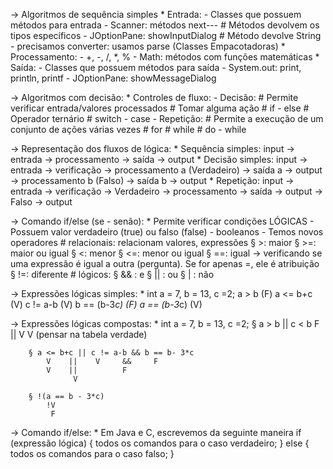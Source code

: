 -> Algoritmos de sequência simples
    * Entrada:
        - Classes que possuem métodos para entrada
        - Scanner: métodos next---
            # Métodos devolvem os tipos específicos
        - JOptionPane: showInputDialog
            # Método devolve String - precisamos converter: usamos parse (Classes Empacotadoras)
    * Processamento:
        - +, -, /, *, %
        - Math: métodos com funções matemáticas
    * Saída:
        - Classes que possuem métodos para saída
        - System.out: print, println, printf
        - JOptionPane: showMessageDialog

-> Algoritmos com decisão:
    * Controles de fluxo:
        - Decisão:
            # Permite verificar entrada/valores processados
            # Tomar alguma ação
            # if - else
            # Operador ternário
            # switch - case
        - Repetição:
         # Permite a execução de um conjunto de ações várias vezes
         # for
         # while
         # do - while

-> Representação dos fluxos de lógica:
    * Sequência simples:
       input -> entrada -> processamento -> saída -> output
    * Decisão simples:
       input -> entrada -> verificação -> processamento a (Verdadeiro) -> saída a -> output
                                       -> processamento b (Falso) -> saída b -> output
    * Repetição:
        input -> entrada -> verificação -> Verdadeiro -> processamento -> saída -> output
                                        -> Falso -> output

-> Comando if/else (se - senão):
    * Permite verificar condições LÓGICAS
        - Possuem valor verdadeiro (true) ou falso (false) - booleanos
        - Temos novos operadores
            # relacionais: relacionam valores, expressões
                § >: maior
                § >=: maior ou igual
                § <: menor
                § <=: menor ou igual
                § ==: igual -> verificando se uma expressão é igual a outra (pergunta). Se for apenas =, ele é atribuição
                § !=: diferente 
            # lógicos:
                § && : e
                § || : ou
                § | : não

-> Expressões lógicas simples:
    * int a = 7, b = 13, c =2;
        a > b (F)
        a <= b+c (V)
        c != a-b (V)
        b == (b-3*c) (F)
        a == (b-3*c) (V)

-> Expressões lógicas compostas:
    * int a = 7, b = 13, c =2;
       § a > b || c < b 
         F    ||    V 
               V (pensar na tabela verdade)

        § a <= b+c || c != a-b && b == b- 3*c
            V    ||    V     &&     F
            V    ||          F
                  V
        
        § !(a == b - 3*c)
            !V
             F

-> Comando if/else:
    * Em Java e C, escrevemos da seguinte maneira
        if (expressão lógica) {
            todos os comandos para o caso verdadeiro;
        }
        else {
            todos os comandos para o caso falso;
        }